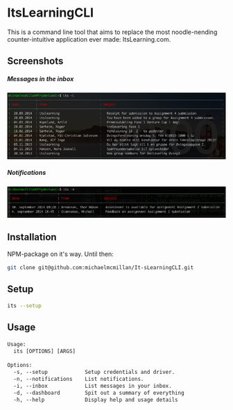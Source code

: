 # ItsLearningCLI
This is a command line tool that aims to replace the most noodle-nending counter-intuitive
application ever made: ItsLearning.com.

## Screenshots
##### Messages in the inbox
![Screenshot of inbox](screens/inbox.png)

##### Notifications
![Screenshot of inbox](screens/notifications.png)

## Installation
NPM-package on it's way. Until then:
```bash
git clone git@github.com:michaelmcmillan/It-sLearningCLI.git
```

## Setup
```bash
its --setup
```
## Usage
```
Usage:
  its [OPTIONS] [ARGS]

Options:
  -s, --setup            Setup credentials and driver.
  -n, --notifications    List notifications.
  -i, --inbox            List messages in your inbox.
  -d, --dashboard        Spit out a summary of everything
  -h, --help             Display help and usage details
```
